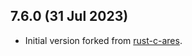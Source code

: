 ## 7.6.0 (31 Jul 2023)

- Initial version forked from [rust-c-ares](https://github.com/dimbleby/rust-c-ares).

